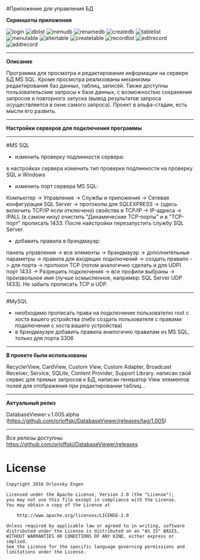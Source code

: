 #Приложение для управления БД

<b>Скриншоты приложения</b>

![login](https://cloud.githubusercontent.com/assets/12079742/21699806/6911a44e-d3ae-11e6-9ded-fbf7073ca3e8.png)
![dblist](https://cloud.githubusercontent.com/assets/12079742/21699805/68fbf7de-d3ae-11e6-9e88-4fe7a8aaf4ca.png)
![menudb](https://cloud.githubusercontent.com/assets/12079742/21699810/691428b8-d3ae-11e6-8b31-a07e366cbd9b.png)
![renamedb](https://cloud.githubusercontent.com/assets/12079742/21699811/69165c32-d3ae-11e6-9c33-37873f4bf43e.png)
![createdb](https://cloud.githubusercontent.com/assets/12079742/21699803/68f891ca-d3ae-11e6-8409-b18036b709e9.png)
![tablelist](https://cloud.githubusercontent.com/assets/12079742/21699800/68f6bdc8-d3ae-11e6-98b6-74609462371b.png)
![menutable](https://cloud.githubusercontent.com/assets/12079742/21699807/69132602-d3ae-11e6-86d5-c315eeb7a020.png)
![altertable](https://cloud.githubusercontent.com/assets/12079742/21699802/68f7c63c-d3ae-11e6-91bd-6155df865635.png)
![createtable](https://cloud.githubusercontent.com/assets/12079742/21699801/68f7be30-d3ae-11e6-8f0f-033719a895d6.png)
![recordlist](https://cloud.githubusercontent.com/assets/12079742/21699809/69142f7a-d3ae-11e6-8000-e019ee6f0629.png)
![editrecord](https://cloud.githubusercontent.com/assets/12079742/21699808/6913ee70-d3ae-11e6-8019-2b75bb0a148a.png)
![addrecord](https://cloud.githubusercontent.com/assets/12079742/21699804/68f9d40e-d3ae-11e6-9c41-fa65b118928d.png)

***
<b>Описание</b>

Программа для просмотра и редактирования информации на сервере БД MS SQL. Кроме просмотра реализованы механизмы редактирования баз данных, таблиц, записей. Также доступны пользовательские запросы к базе данных, с возможностью сохранения запросов и повторного запуска (вывод результатов запроса осуществляется в окне самого запроса). Проект в альфа-стадии, есть мысли его развить.

***
<b>Настройки серверов для подключения программы</b>
***
#MS SQL
- изменить проверку подлинности сервера: 

в настройках сервера изменить тип проверки подлинности на проверку SQL и Windows
- изменить порт сервера MS SQL: 

Компьютер -> Управление -> Службы и приложения -> Сетевая конфигурация SQL Server -> протоколы для SQLEXPRESS -> (здесь включить TCP/IP если отключено) свойства в TCP/IP -> IP-адреса -> IPALL (в самом низу) очистить "Динамические TCP-порты" и в "TCP-порт" прописать 1433. 
После найстройки перезапустить службу SQL Server.
- добавить правила в брэндмауэр: 

панель управления -> все элементы -> брэндмауэр -> дополнительные параметры -> правила для входящих подключений -> создать правило -> для порта -> протокол TCP (потом аналогично сделать и для UDP) порт 1433 -> Разрешить подключения -> все профили выбраны -> произвольное имя (лучше осмысленное, например: SQL Server UDP 1433). 
Не забыть прописать TCP и UDP.
***
#MySQL
- необходимо прописать права на подключение пользователю root с хоста вашего устройства (либо создать пользователя с правами подключения с хоста вашего устройства)
- в брэндмауэре добавить правила аналогично правилам из MS SQL, только для порта 3306

***
<b>В проекте были использованы</b>

RecyclerView, CardView, Custom View, Custom Adapter, Broadcast Receiver, Service, SQLite, Content Provider, Support Library. написан свой сервис для прямых запросов к БД, написан генератор View элементов полей для отображения при редактировании таблиц...

***
<b>Актуальный релиз</b>

DatabaseViewer.v.1.005.alpha (https://github.com/orloffski/DatabaseViewer/releases/tag/1.005)

***
Все релизы доступны: https://github.com/orloffski/DatabaseViewer/releases

# License
	Copyright 2016 Orlovsky Engen

	Licensed under the Apache License, Version 2.0 (the "License");
	you may not use this file except in compliance with the License.
	You may obtain a copy of the License at

		http://www.apache.org/licenses/LICENSE-2.0

	Unless required by applicable law or agreed to in writing, software
	distributed under the License is distributed on an "AS IS" BASIS,
	WITHOUT WARRANTIES OR CONDITIONS OF ANY KIND, either express or implied.
	See the License for the specific language governing permissions and
	limitations under the License.
